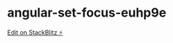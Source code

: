 # angular-set-focus-euhp9e

[Edit on StackBlitz ⚡️](https://stackblitz.com/edit/angular-set-focus-euhp9e)